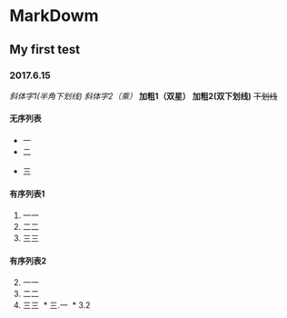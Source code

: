 # MarkDowm 
## My first test
### 2017.6.15 
_斜体字1(半角下划线)_
*斜体字2（乘）*
**加粗1（双星）**
__加粗2(双下划线)__
~~下划线~~
#### 无序列表
+ 一
+ 二
* 三
#### 有序列表1
1. 一一
2. 二二
3. 三三
#### 有序列表2
2. 一一
2. 二二
2. 三三
 * 三.一
 * 3.2
